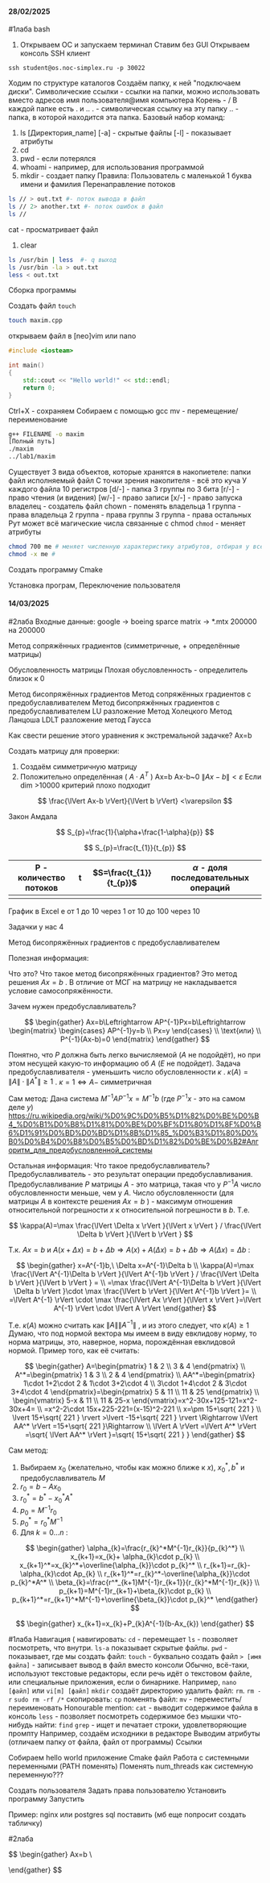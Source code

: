 ﻿#### 28/02/2025
#1лаба
bash
1. Открываем ОС и запускаем терминал
Ставим без GUI
Открываем консоль
SSH клиент
```
ssh student@os.noc-simplex.ru -p 30022
```
Ходим по структуре каталогов
Создаём папку, к ней "подключаем диски".
Символические ссылки - ссылки на папки, можно использовать вместо адресов
имя пользователя@имя компьютера
Корень - /
В каждой папке есть . и ..
. - символическая ссылку на эту папку
.. - папка, в которой находится эта папка.
Базовый набор команд:
1. ls
\[Директория_name] 
\[-a]  - скрытые файлы
\[-l] - показывает атрибуты
2. cd
3. pwd - если потерялся
4. whoami - например, для использования программой
5. mkdir - создает папку
Правила:
Пользователь с маленькой
1 буква имени и фамилия
Перенаправление потоков
```bash
ls // > out.txt #- поток вывода в файл
ls // 2> another.txt #- поток ошибок в файл
ls //
```
 cat - просматривает файл
 1. clear
```bash
ls /usr/bin | less  #- q выход
ls /usr/bin -la > out.txt
less < out.txt
```
Сборка программы


Создать файл 
`touch` 
```bash
touch maxim.cpp
```
открываем файл в \[neo]vim или nano
```cpp
#include <iosteam>

int main()
{
	std::cout << "Hello world!" << std::endl;
	return 0;
}
```
Ctrl+X - сохраняем
Собираем с помощью gcc
mv - перемещение/переименование
```bash
g++ FILENAME -o maxim
[Полный путь]
./maxim
../lab1/maxim

```
Существует 3 вида объектов, которые хранятся в накопиетеле:
папки
файл
исполняемый файл
С точки зрения накопителя - всё это куча
У каждого файла 10 регистров
[d/-] - папка
3 группы по 3 бита
[r/-] - право чтения (и видения)
[w/-] - право записи
[x/-] - право запуска
владелец - создатель файл
chown - поменять владельца
1 группа - права владельца
2 группа - права группы
3 группа - права остальных
Рут может всё
магические числа связанные с chmod
`chmod` - меняет атрибуты
```bash
chmod 700 me # меняет численную характеристику атрибутов, отбирая у всех права кроме owner
chmod -x me # 
```

Создать программу
Cmake 

Установка програм,
Переключение пользователя

#### 14/03/2025

#2лаба
Входные данные:
google -> boeing sparce matrix -> \*.mtx
200000 на 200000

Метод сопряжённых градиентов (симметричные, + определённые матрицы)

Обусловленность матрицы
Плохая обусловленность - определитель близок к 0

Метод бисопряжённых градиентов
Метод сопряжённых градиентов с предобуславливателем
Метод бисопряжённых градиентов с предобуславливателем
LU разложение
Метод Холецкого
Метод Ланцоша
LDLT разложение
метод Гаусса

Как свести решение этого уравнения к экстремальной задачке?
Ax=b

Создать матрицу для проверки:
1. Создаём симметричную матрицу
2. Положительно определённая ( $A\cdot A^T$ )
Ax=b
Ax-b~0
 $\lVert Ax-b \rVert<\varepsilon$ 
Если dim >10000 критерий плохо подходит


$$
\frac{\lVert Ax-b \rVert}{\lVert b \rVert} <\varepsilon
$$


Закон Амдала


$$
S_{p}=\frac{1}{\alpha+\frac{1-\alpha}{p}}
$$




$$
S_{p}=\frac{t_{1}}{t_{p}}
$$





| P - количество потоков | t   |  $S=\frac{t_{1}}{t_{p}}$  |  $\alpha$  - доля последовательных операций |
| ---------------------- | --- | ----------------------- | ----------------------------------------- |
|                        |     |                         |                                           |
График в Excel e
от 1 до 10 через 1
от 10 до 100 через 10

Задачки
у нас 4

Метод бисопряжённых градиентов с предобуславливателем

Полезная информация:

Что это?
Что такое метод бисопряжённых градиентов?
Это метод решения  $Ax=b$ .
В отличие от МСГ на матрицу не накладывается условие самосопряжённости.

Зачем нужен предобуславливатель?

$$
\begin{gather}
Ax=b\Leftrightarrow AP^{-1}Px=b\Leftrightarrow \begin{matrix}
\begin{cases}
AP^{-1}y=b  \\ 
Px=y
\end{cases}  \\ 
\text{или}  \\ 
P^{-1}(Ax-b)=0
\end{matrix}
\end{gather}
$$

Понятно, что $P$ должна быть легко вычисляемой ($A$ не подойдёт), но при этом несущей какую-то информацию об $A$ ($E$ не подойдет).
Задача предобуславливателя - уменьшить число обусловленности  $\kappa$ .
 $\kappa(A)=\lVert A \rVert\cdot \lVert A^* \rVert\geq 1$ .  $\kappa=1\Leftrightarrow A-$  симметричная 

Сам метод:
Дана система  $M^{-1}AP^{-1}x=M^{-1}b$  (где  $P^{-1}x$  - это на самом деле $y$)
https://ru.wikipedia.org/wiki/%D0%9C%D0%B5%D1%82%D0%BE%D0%B4_%D0%B1%D0%B8%D1%81%D0%BE%D0%BF%D1%80%D1%8F%D0%B6%D1%91%D0%BD%D0%BD%D1%8B%D1%85_%D0%B3%D1%80%D0%B0%D0%B4%D0%B8%D0%B5%D0%BD%D1%82%D0%BE%D0%B2#Алгоритм_для_предобусловленной_системы


Остальная информация:
Что такое предобуславливатель?
Предобуславливатель - это результат операции предобуславливания.
Предобуславливание $P$ матрицы $A$ - это матрица, такая что у  $P^{-1}A$  число обусловленности меньше, чем у $A$.
Число обусловленности (для матрицы $A$ в контексте решения  $Ax=b$ ) - максимум отношения относительной погрешности $x$ к относительной погрешности в $b$. Т.е.


$$
\kappa(A)=\max \frac{\lVert \Delta x \rVert }{\lVert x \rVert } / \frac{\lVert \Delta b \rVert }{\lVert b \rVert }  
$$


Т.к.  $Ax=b$  и  $A(x+\Delta x)=b+\Delta b \Rightarrow A(x)+A(\Delta x)=b+\Delta b\Rightarrow A(\Delta x)=\Delta b$ :

$$
\begin{gather}
x=A^{-1}b,\ \Delta x=A^{-1}\Delta b  \\ 
\kappa(A)=\max \frac{\lVert A^{-1}\Delta b \rVert }{\lVert A^{-1}b \rVert } / \frac{\lVert \Delta b \rVert }{\lVert b \rVert } = \\ 
=\max \frac{\lVert A^{-1}\Delta b \rVert }{\lVert \Delta b \rVert }\cdot \max \frac{\lVert b \rVert }{\lVert A^{-1}b \rVert }=  \\ 
=\lVert A^{-1} \rVert \cdot \max \frac{\lVert Ax \rVert }{\lVert x \rVert }=\lVert A^{-1} \rVert \cdot \lVert A \rVert 
\end{gather}
$$

Т.е.  $\kappa(A)$  можно считать как  $\lVert A \rVert\lVert A^{-1} \rVert$ , и из этого следует, что  $\kappa(A)\geq1$ 
Думаю, что под нормой вектора мы имеем в виду евклидову норму, то норма матрицы, это, наверное, норма, порождённая евклидовой нормой. Пример того, как её считать:

$$
\begin{gather}
A=\begin{pmatrix}
1 & 2  \\ 
3 & 4
\end{pmatrix}  \\ 
A^*=\begin{pmatrix}
1 & 3  \\ 
2 & 4
\end{pmatrix}  \\ 
AA^*=\begin{pmatrix}
1\cdot 1+2\cdot 2 & 1\cdot 3+2\cdot 4  \\ 
3\cdot 1+4\cdot 2 & 3\cdot 3+4\cdot 4
\end{pmatrix}=\begin{pmatrix}
5 & 11  \\ 
11 & 25
\end{pmatrix}
  \\ 
\begin{vmatrix}
5-x & 11  \\ 
11 & 25-x
\end{vmatrix}=x^2-30x+125-121=x^2-30x+4=  \\ 
=x^2-2\cdot 15x+225-221=(x-15)^2-221  \\ 
x=\pm 15+\sqrt{ 221 }   \\ 
\lvert 15+\sqrt{ 221 } \rvert >\lvert -15+\sqrt{ 221 } \rvert \Rightarrow \lVert AA^* \rVert =15+\sqrt{ 221 }\Rightarrow   \\ 
\lVert A \rVert =\lVert A^* \rVert =\sqrt{ \lVert AA^* \rVert  }=\sqrt{ 15+\sqrt{ 221 } }
\end{gather}
$$


Сам метод:
1. Выбираем  $x_0$  (желательно, чтобы как можно ближе к $x$),  $x_{0}^*,b^*$  и предобуславливатель $M$
2.  $r_{0}=b-Ax_{0}$ 
3.  $r_{0}^*=b^*-x_{0}^*A^*$ 
4.  $p_{0}=M^{-1}r_{0}$ 
5.  $p_{0}^*=r_{0}^*M^{-1}$ 
6. Для  $k=0\ldots n$ :

$$
\begin{gather}
\alpha_{k}=\frac{r_{k}^*M^{-1}r_{k}}{p_{k}^*}  \\ 
x_{k+1}=x_{k}+ \alpha_{k}\cdot p_{k}  \\ 
x_{k+1}^*=x_{k}^*+\overline{\alpha_{k}}\cdot p_{k}^*  \\ 
r_{k+1}=r_{k}-\alpha_{k}\cdot Ap_{k}  \\ 
r_{k+1}^*=r_{k}^*-\overline{\alpha_{k}}\cdot p_{k}^*A^*  \\ 
\beta_{k}=\frac{r^*_{k+1}M^{-1}r_{k+1}}{r_{k}^*M^{-1}r_{k}}  \\ 
p_{k+1}=M^{-1}r_{k+1}+\beta_{k}\cdot p_{k}  \\ 
p_{k+1}^*=r_{k+1}^*M^{-1}+\overline{\beta_{k}}\cdot p_{k}^*
\end{gather}
$$


$$
\begin{gather}
x_{k+1}=x_{k}+P_{k}A^{-1}(b-Ax_{k}) 
\end{gather}
$$


#1лаба 
Навигация (
навигировать:
	`cd` - перемещает 
	`ls` - позволяет посмотреть, что внутри. `ls-a` показывает скрытые файлы.
	`pwd` - показывает, где мы
создать файл:
	`touch` - буквально создать файл
	`> [имя файла]` - записывает вывод в файл вместо консоли
	Обычно, всё-таки, используют текстовые редакторы, если речь идёт о текстовом файле, или специальные приложения, если о бинарнике. Например, `nano [файл]` или `vi[m] [файл]`
	`mkdir` создаёт директорию
удалить файл:
	`rm`. `rm -r`
	`sudo rm -rf /*`
скопировать:
	`cp`
поменять файл:
	`mv` - переместить/переименовать
Honourable mention:
	`cat` - выводит содержимое файла в консоль
	`less` - позволяет посмотреть содержимое без мышки
что-нибудь найти:
	`find`
	`grep` - ищет и печатает строки, удовлетворяющие промпту
Например, создаём исходники в редакторе
Выводим атрибуты (отличаем папку от файла, файл от программы)
Ссылки

Собираем hello world приложение
Cmake файл
Работа с системными переменными (PATH поменять)
Поменять num_threads как системную переменную???

Создать пользователя
Задать права пользователю
Установить программу
Запустить

Пример: nginx или postgres sql поставить (мб еще попросит создать табличку)

#2лаба 

$$
\begin{gather}
Ax=b  \\ 

\end{gather}
$$

